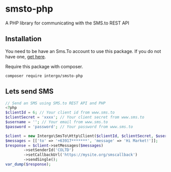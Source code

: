 # smsto-php
A PHP library for communicating with the SMS.to REST API

## Installation

You need to be have an Sms.To account to use this package. If you do not have one, [get here](https://sms.to).

Require this package with composer.

```shell
composer require intergo/smsto-php
```

## Lets send SMS

```php
// Send an SMS using SMS.to REST API and PHP
<?php
$clientId = 6; // Your client id from www.sms.to
$clientSecret = 'xxxx'; // Your client secret from www.sms.to
$username = ''; // Your email from www.sms.to
$password = 'password'; // Your password from www.sms.to

$client = new Intergo\SmsTo\Http\Client($clientId, $clientSecret, $username, $password);
$messages = [['to' => '+63917*******', 'message' => 'Hi Market!']];
$response = $client->setMessages($messages)
		->setSenderId('COLTD')
   		->setCallbackUrl('https://mysite.org/smscallback')
   		->sendSingle();
var_dump($response);
```
